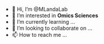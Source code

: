 - 👋 Hi, I’m @MLandaLab
- 👀 I’m interested in **Omics Sciences**
- 🌱 I’m currently learning ...
- 💞️ I’m looking to collaborate on ...
- 📫 How to reach me ...

<!---
MLandaLab/MLandaLab is a ✨ special ✨ repository because its `README.md` (this file) appears on your GitHub profile.
You can click the Preview link to take a look at your changes.
--->
